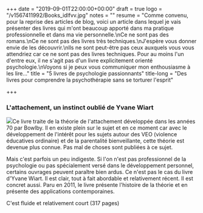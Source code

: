 +++
date = "2019-09-01T22:00:00+00:00"
draft = true
logo = "/v1567411992/Books_idlfvv.jpg"
notes = ""
resume = "Comme convenu, pour la reprise des articles de blog, voici un article dans lequel je vais présenter des livres qui m'ont beaucoup apporté dans ma pratique professionnelle et dans ma vie personnelle.\nCe ne sont pas des romans.\nCe ne sont pas des livres très techniques.\nJ'espère vous donner envie de les découvrir.\nIls ne sont peut-être pas ceux auxquels vous vous attendriez car ce ne sont pas des livres techniques. Pour au moins l'un d'entre eux, il ne s'agit pas d'un livre explicitement orienté psychologie.\nVoyons si je peux vous communiquer mon enthousiasme à les lire..."
title = "5 livres de psychologie passionnants"
title-long = "Des livres pour comprendre la psychothérapie sans se torturer l'esprit"

+++
### **L'attachement, un instinct oublié de Yvane Wiart**

![](/v1567412737/Wiart_nqokv0.jpg)Ce livre traite de la théorie de l'attachement développée dans les années 70 par Bowlby. Il en existe plein sur le sujet et en ce moment car avec le développement de l'intérêt pour les sujets autour des VEO (violence éducatives ordinaire) et de la parentalité bienveillante, cette théorie est devenue plus connue. Pas mal de choses sont publiées à ce sujet.

Mais c'est parfois un peu indigeste. Si l'on n'est pas professionnel de la psychologie ou pas spécialement versé dans le développement personnel, certains ouvrages peuvent paraître bien ardus. Ce n'est pas le cas du livre d'Yvane Wiart. Il est clair, tout à fait abordable et relativement récent. Il est concret aussi. Paru en 2011, le livre présente l'histoire de la théorie et en présente des applications contemporaines. 

C'est fluide et relativement court (317 pages)